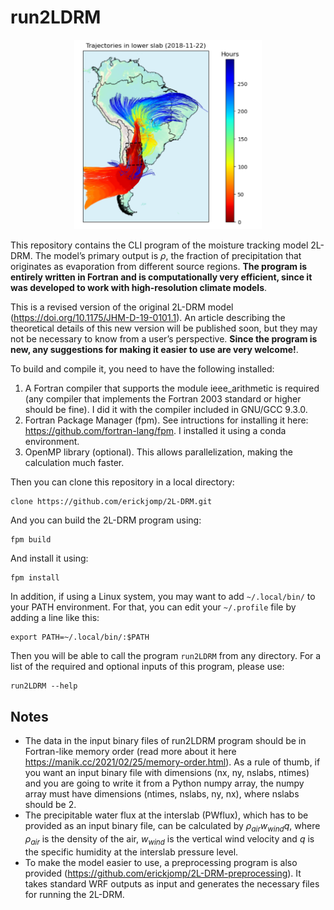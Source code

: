 # run2LDRM

<!-- ![2L-DRM trajectories for a specific day](trajectories_example.png  "2L-DRM trajectores for a specific day"){width=125} -->


<p align="center">
  <img src="trajectories_example.png" alt="2L-DRM trajectories for a specific day" width="300" >
</p>



This repository contains the CLI program of the moisture tracking model 2L-DRM. The model’s primary output is $\rho$, the fraction of precipitation that originates as evaporation from different source regions. **The program is entirely written in Fortran and is computationally very efficient, since it was developed to work with high-resolution climate models**. 

This is a revised version of the original 2L-DRM model (https://doi.org/10.1175/JHM-D-19-0101.1). An article describing the theoretical details of this new version will be published soon, but they may not be necessary to know from a user’s perspective. **Since the program is new, any suggestions for making it easier to use are very welcome!**.

To build and compile it, you need to have the following installed:
1. A Fortran compiler that supports the module ieee_arithmetic is required (any compiler that implements the Fortran 2003 standard or higher should be fine). I did it with the compiler included in GNU/GCC 9.3.0. 
2. Fortran Package Manager (fpm). See intructions for installing it here: https://github.com/fortran-lang/fpm. I installed it using a conda environment.
3. OpenMP library (optional). This allows parallelization, making the calculation much faster.

Then you can clone this repository in a local directory: 

    clone https://github.com/erickjomp/2L-DRM.git

And you can build the 2L-DRM program using:

    fpm build

And install it using:

    fpm install

In addition, if using a Linux system, you may want to add `~/.local/bin/` to your PATH environment. For that, you can edit your `~/.profile` file by adding a line like this:

    export PATH=~/.local/bin/:$PATH

Then you will be able to call the program `run2LDRM` from any directory. For a list of the required and optional inputs of this program, please use:

    run2LDRM --help


## Notes
- The data in the input binary files of run2LDRM program should be in Fortran-like memory order (read more about it here https://manik.cc/2021/02/25/memory-order.html). As a rule of thumb, if you want an input binary file with dimensions (nx, ny, nslabs, ntimes) and you are going to write it from a Python numpy array, the numpy array must have dimensions (ntimes, nslabs, ny, nx), where nslabs should be 2.
- The precipitable water flux at the interslab (PWflux), which has to be provided as an input binary file, can be calculated by $\rho_{air} w_{wind} q$, where $\rho_{air}$ is the density of the air, $w_{wind}$ is the vertical wind velocity and $q$ is the specific humidity at the interslab pressure level.
- To make the model easier to use, a preprocessing program is also provided (https://github.com/erickjomp/2L-DRM-preprocessing). It takes standard WRF outputs as input and generates the necessary files for running the 2L-DRM.
